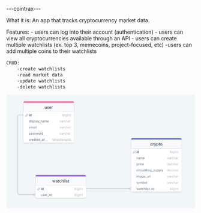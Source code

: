 ---cointrax---

What it is: An app that tracks cryptocurrency market data.

Features: - users can log into their account (authentication) - users can view all cryptocurrencies available through an API - users can create multiple watchlists (ex. top 3, memecoins, project-focused, etc)
-users can add multiple coins to their watchlists

    CRUD:
        -create watchlists
        -read market data
        -update watchlists
        -delete watchlists

![Alt text](schema_design.png)
